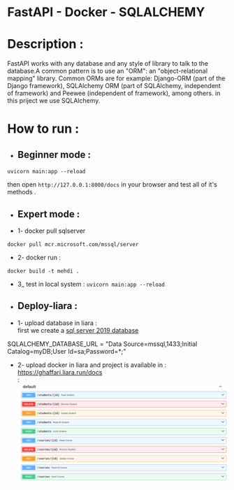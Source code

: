 # FastAPI - Docker - SQLALCHEMY

# Description : 

FastAPI works with any database and any style of library to talk to the database.A common pattern is to use an "ORM": an "object-relational mapping" library.
Common ORMs are for example: Django-ORM (part of the Django framework), SQLAlchemy ORM (part of SQLAlchemy, independent of framework) and Peewee (independent of framework), among others.
in this priject we use SQLAlchemy.

# How to run :
+ ## Beginner mode : 
```
uvicorn main:app --reload
```
then open ``` http://127.0.0.1:8000/docs ``` in your browser and test all of it's methods .

+ ## Expert mode :

+ 1- docker pull sqlserver
```
docker pull mcr.microsoft.com/mssql/server
```
+ 2- docker run :
```
docker build -t mehdi .
```
+ 3_ test in local system : ``` uvicorn main:app --reload ```


+ ## Deploy-liara :

+ 1- upload database in liara : 
<br> first we create a [sql server 2019 database](https://console.liara.ir/databases/create) 

SQLALCHEMY_DATABASE_URL  =  "Data Source=mssql,1433;Initial Catalog=myDB;User Id=sa;Password=*;"

+ 2- upload docker in liara and project is available in  : https://ghaffari.liara.run/docs
<br> :
![img](image/output.png)


